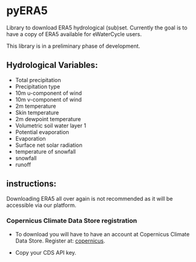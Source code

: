 # pyERA5

Library to download ERA5 hydrological (sub)set.
Currently the goal is to have a copy of ERA5 available for eWaterCycle users.

This library is in a preliminary phase of development. 

## Hydrological Variables:
  
  * Total precipitation
  * Precipitation type
  * 10m u-component of wind
  * 10m v-component of wind
  * 2m temperature
  * Skin temperature
  * 2m dewpoint temperature
  * Volumetric soil water layer 1
  * Potential evaporation
  * Evaporation
  * Surface net solar radiation
  * temperature of snowfall
  * snowfall
  * runoff


## instructions:

Downloading ERA5 all over again is not recommended as it will be accessible via our platform.

### Copernicus Climate Data Store registration

* To download you will have to have an account at Copernicus Climate Data Store.
Register at: [copernicus](https://cds.climate.copernicus.eu/user/register?destination=%2F%23!%2Fhome).

* Copy your CDS API key.

